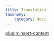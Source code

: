 ```yaml
---
title: Translation
taxonomy:
    category: docs
---
```


[plugin:insert-content](/_partials/translation?relatedcategoriespro|plg_system_zoo_zlelements_relatedcategoriespro)
